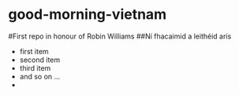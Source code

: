 good-morning-vietnam
====================

#First repo in honour of Robin Williams
##Ní fhacaimid a leithéid arís

* first item
* second item
* third item
* and so on ...
*
